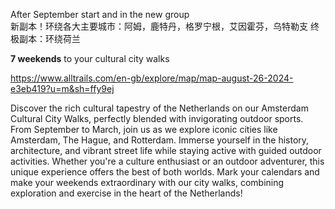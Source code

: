 After September start and in the new group  
新副本！环绕各大主要城市：阿姆，鹿特丹，格罗宁根，艾因霍芬，乌特勒支
终极副本：环绕荷兰

**7 weekends** to your cultural city walks 

https://www.alltrails.com/en-gb/explore/map/map-august-26-2024-e3eb419?u=m&sh=ffy9ej

Discover the rich cultural tapestry of the Netherlands on our Amsterdam Cultural City Walks, perfectly blended with invigorating outdoor sports. From September to March, join us as we explore iconic cities like Amsterdam, The Hague, and Rotterdam. Immerse yourself in the history, architecture, and vibrant street life while staying active with guided outdoor activities. Whether you're a culture enthusiast or an outdoor adventurer, this unique experience offers the best of both worlds. Mark your calendars and make your weekends extraordinary with our city walks, combining exploration and exercise in the heart of the Netherlands!